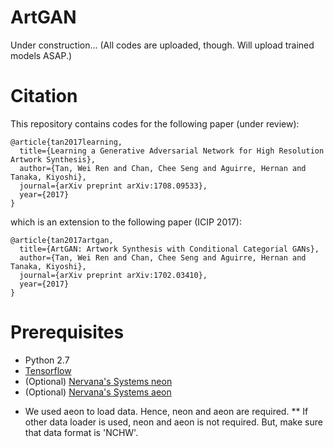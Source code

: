 # ArtGAN

Under construction... (All codes are uploaded, though. Will upload trained models ASAP.)

# Citation
This repository contains codes for the following paper (under review):

```
@article{tan2017learning,
  title={Learning a Generative Adversarial Network for High Resolution Artwork Synthesis},
  author={Tan, Wei Ren and Chan, Chee Seng and Aguirre, Hernan and Tanaka, Kiyoshi},
  journal={arXiv preprint arXiv:1708.09533},
  year={2017}
}
```
which is an extension to the following paper (ICIP 2017): 
```
@article{tan2017artgan,
  title={ArtGAN: Artwork Synthesis with Conditional Categorial GANs},
  author={Tan, Wei Ren and Chan, Chee Seng and Aguirre, Hernan and Tanaka, Kiyoshi},
  journal={arXiv preprint arXiv:1702.03410},
  year={2017}
}
```

# Prerequisites
- Python 2.7
- [Tensorflow](https://github.com/tensorflow/tensorflow.git)
- (Optional) [Nervana's Systems neon](https://github.com/NervanaSystems/neon.git)
- (Optional) [Nervana's Systems aeon](https://github.com/NervanaSystems/aeon.git)

* We used aeon to load data. Hence, neon and aeon are required.
** If other data loader is used, neon and aeon is not required. But, make sure that data format is 'NCHW'.
